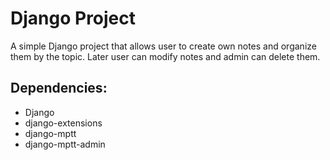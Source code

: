 # Django Project

A simple Django project that allows user to create own notes and organize them by the topic.
Later user can modify notes and admin can delete them.  

## Dependencies:
* Django 
* django-extensions
* django-mptt
* django-mptt-admin

